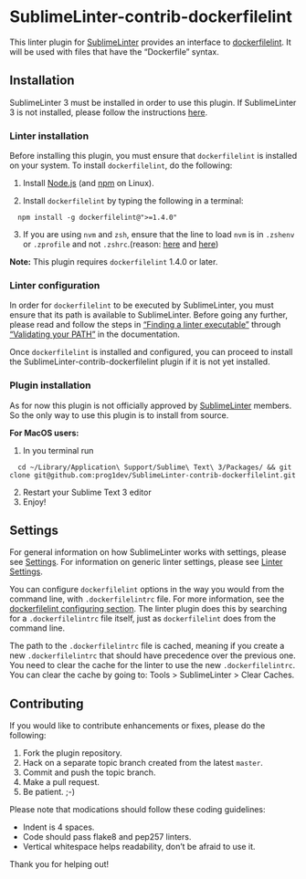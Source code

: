 SublimeLinter-contrib-dockerfilelint
=========================

This linter plugin for [SublimeLinter](http://sublimelinter.readthedocs.org) provides an interface to [dockerfilelint](https://www.npmjs.com/package/dockerfilelint). It will be used with files that have the “Dockerfile” syntax.

## Installation
SublimeLinter 3 must be installed in order to use this plugin. If SublimeLinter 3 is not installed, please follow the instructions [here](http://sublimelinter.readthedocs.org/en/latest/installation.html).

### Linter installation
Before installing this plugin, you must ensure that `dockerfilelint` is installed on your system. To install `dockerfilelint`, do the following:

1. Install [Node.js](http://nodejs.org) (and [npm](https://github.com/joyent/node/wiki/Installing-Node.js-via-package-manager) on Linux).

2. Install `dockerfilelint` by typing the following in a terminal:
  ```
    npm install -g dockerfilelint@">=1.4.0"
  ```

3. If you are using `nvm` and `zsh`, ensure that the line to load `nvm` is in `.zshenv` or `.zprofile` and not `.zshrc`.(reason: [here](http://www.sublimelinter.com/en/latest/installation.html) and [here](https://github.com/SublimeLinter/SublimeLinter3/issues/128))

**Note:** This plugin requires `dockerfilelint` 1.4.0 or later.

### Linter configuration
In order for `dockerfilelint` to be executed by SublimeLinter, you must ensure that its path is available to SublimeLinter. Before going any further, please read and follow the steps in [“Finding a linter executable”](http://sublimelinter.readthedocs.org/en/latest/troubleshooting.html#finding-a-linter-executable) through [“Validating your PATH”](http://www.sublimelinter.com/en/latest/troubleshooting.html#validating-your-path) in the documentation.

Once `dockerfilelint` is installed and configured, you can proceed to install the SublimeLinter-contrib-dockerfilelint plugin if it is not yet installed.

### Plugin installation
As for now this plugin is not officially approved by [SublimeLinter](https://github.com/SublimeLinter) members. So the only way to use this plugin is to install from source.

**For MacOS users:**

1. In you terminal run
  ```
    cd ~/Library/Application\ Support/Sublime\ Text\ 3/Packages/ && git clone git@github.com:prog1dev/SublimeLinter-contrib-dockerfilelint.git
  ```
2. Restart your Sublime Text 3 editor
3. Enjoy!

## Settings
For general information on how SublimeLinter works with settings, please see [Settings](http://sublimelinter.readthedocs.org/en/latest/settings.html). For information on generic linter settings, please see [Linter Settings](http://sublimelinter.readthedocs.org/en/latest/linter_settings.html).

You can configure `dockerfilelint` options in the way you would from the command line, with `.dockerfilelintrc` file. For more information, see the [dockerfilelint configuring section](https://www.npmjs.com/package/dockerfilelint#configuring). The linter plugin does this by searching for a `.dockerfilelintrc` file itself, just as `dockerfilelint` does from the command line.

The path to the `.dockerfilelintrc` file is cached, meaning if you create a new `.dockerfilelintrc` that should have precedence over the previous one. You need to clear the cache for the linter to use the new `.dockerfilelintrc`. You can clear the cache by going to: Tools > SublimeLinter > Clear Caches.

## Contributing
If you would like to contribute enhancements or fixes, please do the following:

1. Fork the plugin repository.
2. Hack on a separate topic branch created from the latest `master`.
3. Commit and push the topic branch.
4. Make a pull request.
5. Be patient.  ;-)

Please note that modications should follow these coding guidelines:

- Indent is 4 spaces.
- Code should pass flake8 and pep257 linters.
- Vertical whitespace helps readability, don’t be afraid to use it.

Thank you for helping out!
